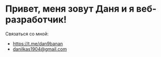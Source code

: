 # Привет, меня зовут Даня и я веб-разработчик!

Связаться со мной:
- https://t.me/dan9banan
- danilkas1904@gmail.com

